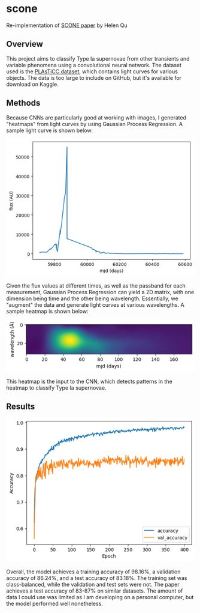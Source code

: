 # scone
Re-implementation of [SCONE paper](https://arxiv.org/pdf/2106.04370.pdf) by Helen Qu

## Overview

This project aims to classify Type Ia supernovae from other transients and variable phenomena using a convolutional neural network. The dataset used is the [PLAsTiCC dataset](https://plasticc.org/), which contains light curves for various objects. The data is too large to include on GitHub, but it's available for download on Kaggle.

## Methods

Because CNNs are particularly good at working with images, I generated "heatmaps" from light curves by using Gaussian Process Regression. A sample light curve is shown below:

![Sample light curve](/lightcurve.png "Sample light curve")

Given the flux values at different times, as well as the passband for each measurement, Gaussian Process Regression can yield a 2D matrix, with one dimension being time and the other being wavelength. Essentially, we "augment" the data and generate light curves at various wavelengths. A sample heatmap is shown below:

![Sample heatmap](/heatmap.png "Sample heatmap")

This heatmap is the input to the CNN, which detects patterns in the heatmap to classify Type Ia supernovae.

## Results
![Accuracies](/accuracies.png "Accuracies")

Overall, the model achieves a training accuracy of 98.16%, a validation accuracy of 86.24%, and a test accuracy of 83.18%. The training set was class-balanced, while the validation and test sets were not. The paper achieves a test accuracy of 83-87% on similar datasets. The amount of data I could use was limited as I am developing on a personal computer, but the model performed well nonetheless.

